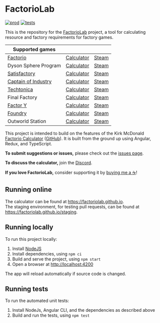 # FactorioLab

[![prod](https://github.com/factoriolab/factoriolab/actions/workflows/prod.yml/badge.svg)](https://github.com/factoriolab/factoriolab/actions/workflows/prod.yml) [![tests](https://github.com/factoriolab/factoriolab/actions/workflows/tests.yml/badge.svg)](https://github.com/factoriolab/factoriolab/actions/workflows/tests.yml)

This is the repository for the [FactorioLab](https://factoriolab.github.io) project, a tool for calculating resource and factory requirements for factory games.

| Supported games                                                   |                                                              |                                                                            |
| ----------------------------------------------------------------- | ------------------------------------------------------------ | -------------------------------------------------------------------------- |
| [Factorio](https://factorio.com)                                  | [Calculator](https://factoriolab.github.io/factorio)         | [Steam](https://store.steampowered.com/app/427520/Factorio/)               |
| Dyson Sphere Program                                              | [Calculator](https://factoriolab.github.io/dsp)              | [Steam](https://store.steampowered.com/app/1366540/Dyson_Sphere_Program/)  |
| [Satisfactory](https://www.satisfactorygame.com/)                 | [Calculator](https://factoriolab.github.io/satisfactory)     | [Steam](https://store.steampowered.com/app/526870/Satisfactory/)           |
| [Captain of Industry](https://www.captain-of-industry.com/)       | [Calculator](https://factoriolab.github.io/coi)              | [Steam](https://store.steampowered.com/app/1594320/Captain_of_Industry/)   |
| [Techtonica](https://techtonicagame.com/)                         | [Calculator](https://factoriolab.github.io/techtonica)       | [Steam](https://store.steampowered.com/app/1457320/Techtonica/)            |
| Final Factory                                                     | [Calculator](https://factoriolab.github.io/final-factory)    | [Steam](https://store.steampowered.com/app/1383150/Final_Factory/)         |
| [Factor Y](https://buckmartin.de/products/factor-y.html)          | [Calculator](https://factoriolab.github.io/fay)              | [Steam](https://store.steampowered.com/app/2220850?utm_source=FactorioLab) |
| [Foundry](https://www.paradoxinteractive.com/games/foundry/about) | [Calculator](https://factoriolab.github.io/foundry)          | [Steam](https://store.steampowered.com/app/983870/FOUNDRY/)                |
| Outworld Station                                                  | [Calculator](https://factoriolab.github.io/outworld-station) | [Steam](https://store.steampowered.com/app/3242950/Outworld_Station/)      |

This project is intended to build on the features of the Kirk McDonald [Factorio Calculator](https://kirkmcdonald.github.io) ([GitHub](https://github.com/KirkMcDonald/kirkmcdonald.github.io)). It is built from the ground up using Angular, Redux, and TypeScript.

**To submit suggestions or issues,** please check out the [issues page](https://github.com/factoriolab/factoriolab/issues).

**To discuss the calculator,** join the [Discord](https://discord.gg/N4FKV687x2).

**If you love FactorioLab,** consider supporting it by [buying me a ☕](https://ko-fi.com/dcbroad3)!

## Running online

The calculator can be found at <https://factoriolab.github.io>.  
The staging environment, for testing pull requests, can be found at <https://factoriolab.github.io/staging>.

## Running locally

To run this project locally:

1. Install [NodeJS](https://nodejs.org/en/)
1. Install dependencies, using `npm ci`
1. Build and serve the project, using `npm start`
1. Open a browser at <http://localhost:4200>

The app will reload automatically if source code is changed.

## Running tests

To run the automated unit tests:

1. Install NodeJs, Angular CLI, and the dependencies as described above
2. Build and run the tests, using `npm test`
